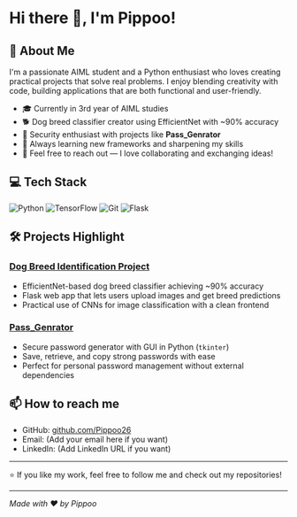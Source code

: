 # Hi there 👋, I'm Pippoo! 

## 🚀 About Me
I'm a passionate AIML student and a Python enthusiast who loves creating practical projects that solve real problems. I enjoy blending creativity with code, building applications that are both functional and user-friendly.

- 🎓 Currently in 3rd year of AIML studies  
- 🐕 Dog breed classifier creator using EfficientNet with ~90% accuracy  
- 🔐 Security enthusiast with projects like **Pass_Genrator**  
- 🌱 Always learning new frameworks and sharpening my skills  
- 💬 Feel free to reach out — I love collaborating and exchanging ideas!

## 💻 Tech Stack
![Python](https://img.shields.io/badge/-Python-3776AB?style=for-the-badge&logo=python&logoColor=white)
![TensorFlow](https://img.shields.io/badge/-TensorFlow-FF6F00?style=for-the-badge&logo=tensorflow&logoColor=white)
![Git](https://img.shields.io/badge/-Git-F05032?style=for-the-badge&logo=git&logoColor=white)
![Flask](https://img.shields.io/badge/-Flask-000000?style=for-the-badge&logo=flask&logoColor=white)

## 🛠️ Projects Highlight

### [Dog Breed Identification Project](https://github.com/Pippoo26/Dog_Breed_Identification_Project)
- EfficientNet-based dog breed classifier achieving ~90% accuracy  
- Flask web app that lets users upload images and get breed predictions  
- Practical use of CNNs for image classification with a clean frontend  

### [Pass_Genrator](https://github.com/Pippoo26/Pass_Genrator)
- Secure password generator with GUI in Python (`tkinter`)  
- Save, retrieve, and copy strong passwords with ease  
- Perfect for personal password management without external dependencies  

## 📫 How to reach me  
- GitHub: [github.com/Pippoo26](https://github.com/Pippoo26)  
- Email: (Add your email here if you want)  
- LinkedIn: (Add LinkedIn URL if you want)  

---

⭐️ If you like my work, feel free to follow me and check out my repositories!

---

*Made with ❤️ by Pippoo*

